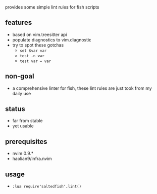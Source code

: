 provides some simple lint rules for fish scripts

## features
* based on vim.treesitter api
* populate diagnostics to vim.diagnostic
* try to spot these gotchas
    * `set $var var`
    * `test -n var`
    * `test var = var`

## non-goal
* a comprehensive linter for fish, these lint rules are just took from my daily use

## status
* far from stable
* yet usable

## prerequisites
* nvim 0.9.*
* haolian9/infra.nvim

## usage
* `:lua require'saltedfish'.lint()`

